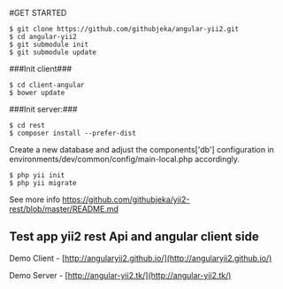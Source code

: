 #GET STARTED

```
$ git clone https://github.com/githubjeka/angular-yii2.git
$ cd angular-yii2
$ git submodule init
$ git submodule update
```

###Init client###
```
$ cd client-angular
$ bower update
```

###Init server:###
```
$ cd rest
$ composer install --prefer-dist
```
Create a new database and adjust the components['db'] configuration in environments/dev/common/config/main-local.php accordingly.
```
$ php yii init
$ php yii migrate
```

See more info https://github.com/githubjeka/yii2-rest/blob/master/README.md


## Test app yii2 rest Api and angular client side

Demo Client - [http://angularyii2.github.io/](http://angularyii2.github.io/)

Demo Server - [http://angular-yii2.tk/](http://angular-yii2.tk/)

